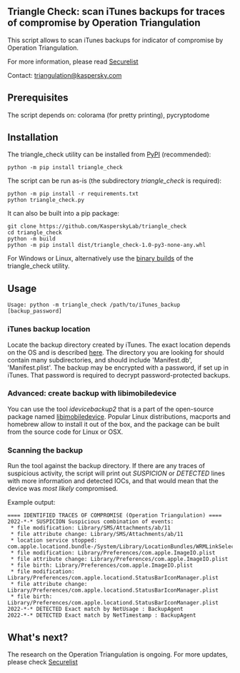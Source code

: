 ## Triangle Check: scan iTunes backups for traces of compromise by Operation Triangulation

This script allows to scan iTunes backups for indicator of compromise by Operation Triangulation.

For more information, please read [Securelist](https://securelist.com/trng-2023/)

Contact: [triangulation@kaspersky.com](mailto:triangulation@kaspersky.com)

## Prerequisites

The script depends on: colorama (for pretty printing), pycryptodome

## Installation

The triangle_check utility can be installed from [PyPI](https://pypi.org/project/triangle-check/) (recommended):

```
python -m pip install triangle_check
```

The script can be run as-is (the subdirectory *triangle_check* is required):

```
python -m pip install -r requirements.txt
python triangle_check.py 
```

It can also be built into a pip package:

```
git clone https://github.com/KasperskyLab/triangle_check
cd triangle_check
python -m build
python -m pip install dist/triangle_check-1.0-py3-none-any.whl
```

For Windows or Linux, alternatively use the [binary builds](https://github.com/KasperskyLab/triangle_check/releases) of the triangle_check utility.  

## Usage

```
Usage: python -m triangle_check /path/to/iTunes_backup [backup_password]
```

### iTunes backup location

Locate the backup directory created by iTunes. The exact location depends on the OS and is described [here](https://support.apple.com/en-us/HT204215).
The directory you are looking for should contain many subdirectories, and should include 'Manifest.db', 'Manifest.plist'. The backup may be encrypted
with a password, if set up in iTunes. That password is required to decrypt password-protected backups.

### Advanced: create backup with libimobiledevice

You can use the tool *idevicebackup2* that is a part of the open-source package named [libimobiledevice](https://libimobiledevice.org/). Popular Linux 
distributions, macports and homebrew allow to install it out of the box, and the package can be built from the source code for Linux or OSX. 

### Scanning the backup

Run the tool against the backup directory. If there are any traces of suspicious activity, the script will print out *SUSPICION* or *DETECTED* lines with
more information and detected IOCs, and that would mean that the device was *most likely* compromised.

Example output:

```
==== IDENTIFIED TRACES OF COMPROMISE (Operation Triangulation) ====
2022-*-* SUSPICION Suspicious combination of events: 
 * file modification: Library/SMS/Attachments/ab/11
 * file attribute change: Library/SMS/Attachments/ab/11
 * location service stopped: com.apple.locationd.bundle-/System/Library/LocationBundles/WRMLinkSelection.bundle
 * file modification: Library/Preferences/com.apple.ImageIO.plist
 * file attribute change: Library/Preferences/com.apple.ImageIO.plist
 * file birth: Library/Preferences/com.apple.ImageIO.plist
 * file modification: Library/Preferences/com.apple.locationd.StatusBarIconManager.plist
 * file attribute change: Library/Preferences/com.apple.locationd.StatusBarIconManager.plist
 * file birth: Library/Preferences/com.apple.locationd.StatusBarIconManager.plist
2022-*-* DETECTED Exact match by NetUsage : BackupAgent
2022-*-* DETECTED Exact match by NetTimestamp : BackupAgent
```

## What's next?

The research on the Operation Triangulation is ongoing. For more updates, please check [Securelist](https://securelist.ru/trng-2023/)
